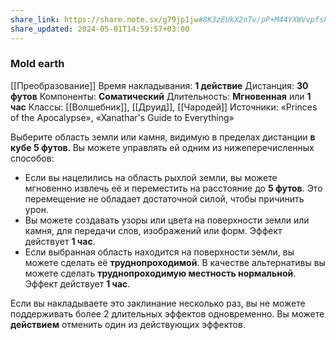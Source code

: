 ```yaml
---
share_link: https://share.note.sx/g79jp1jw#8K3zEUkX2nTv/pP+M44YXWVvpfsFYTPptsiEoaY0dTI
share_updated: 2024-05-01T14:59:57+03:00
---
```

### Mold earth
[[Преобразование]]
Время накладывания: **1 действие**
Дистанция: **30 футов**
Компоненты: **Соматический**
Длительность: **Мгновенная** или **1 час**
Классы: [[Волшебник]], [[Друид]], [[Чародей]]
Источники: «Princes of the Apocalypse», «Xanathar's Guide to Everything»

Выберите область земли или камня, видимую в пределах дистанции **в кубе 5 футов**. Вы можете управлять ей одним из нижеперечисленных способов:

- Если вы нацелились на область рыхлой земли, вы можете мгновенно извлечь её и переместить на расстояние до **5 футов**. Это перемещение не обладает достаточной силой, чтобы причинить урон.
- Вы можете создавать узоры или цвета на поверхности земли или камня, для передачи слов, изображений или форм. Эффект действует **1 час**.
- Если выбранная область находится на поверхности земли, вы можете сделать её **труднопроходимой**. В качестве альтернативы вы можете сделать **труднопроходимую местность нормальной**. Эффект действует **1 час**.

Если вы накладываете это заклинание несколько раз, вы не можете поддерживать более 2 длительных эффектов одновременно. Вы можете **действием** отменить один из действующих эффектов.